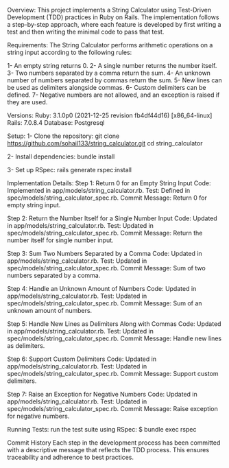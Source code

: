 Overview:
  This project implements a String Calculator using Test-Driven Development (TDD) practices in Ruby on Rails. The implementation follows a step-by-step approach, where each feature is developed by first writing a test and then writing the minimal code to pass that test.

Requirements:
The String Calculator performs arithmetic operations on a string input according to the following rules:

  1- An empty string returns 0.
  2- A single number returns the number itself.
  3- Two numbers separated by a comma return the sum.
  4- An unknown number of numbers separated by commas return the sum.
  5- New lines can be used as delimiters alongside commas.
  6- Custom delimiters can be defined.
  7- Negative numbers are not allowed, and an exception is raised if they are used.

Versions:
  Ruby: 3.1.0p0 (2021-12-25 revision fb4df44d16) [x86_64-linux]
  Rails: 7.0.8.4
  Database: Postgresql

Setup:
  1- Clone the repository:
    git clone https://github.com/sohail133/string_calculator.git
    cd string_calculator

  2- Install dependencies:
    bundle install

  3- Set up RSpec:
    rails generate rspec:install

Implementation Details:
  Step 1: Return 0 for an Empty String Input
    Code: Implemented in app/models/string_calculator.rb.
    Test: Defined in spec/models/string_calculator_spec.rb.
    Commit Message: Return 0 for empty string input.

  Step 2: Return the Number Itself for a Single Number Input
    Code: Updated in app/models/string_calculator.rb.
    Test: Updated in spec/models/string_calculator_spec.rb.
    Commit Message: Return the number itself for single number input.

  Step 3: Sum Two Numbers Separated by a Comma
    Code: Updated in app/models/string_calculator.rb.
    Test: Updated in spec/models/string_calculator_spec.rb.
    Commit Message: Sum of two numbers separated by a comma.

  Step 4: Handle an Unknown Amount of Numbers
    Code: Updated in app/models/string_calculator.rb.
    Test: Updated in spec/models/string_calculator_spec.rb.
    Commit Message: Sum of an unknown amount of numbers.

  Step 5: Handle New Lines as Delimiters Along with Commas
    Code: Updated in app/models/string_calculator.rb.
    Test: Updated in spec/models/string_calculator_spec.rb.
    Commit Message: Handle new lines as delimiters.

  Step 6: Support Custom Delimiters
    Code: Updated in app/models/string_calculator.rb.
    Test: Updated in spec/models/string_calculator_spec.rb.
    Commit Message: Support custom delimiters.

  Step 7: Raise an Exception for Negative Numbers
    Code: Updated in app/models/string_calculator.rb.
    Test: Updated in spec/models/string_calculator_spec.rb.
    Commit Message: Raise exception for negative numbers.

Running Tests:
  run the test suite using RSpec:
  $ bundle exec rspec

Commit History
  Each step in the development process has been committed with a descriptive message that reflects the TDD process. This ensures traceability and adherence to best practices.
